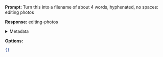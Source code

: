 **Prompt:**
Turn this into a filename of about 4 words, hyphenated, no spaces: editing photos 

**Response:**
editing-photos

<details><summary>Metadata</summary>

- Duration: 694 ms
- Datetime: 2023-10-24T10:23:21.293352
- Model: gpt-3.5-turbo-0613

</details>

**Options:**
```json
{}
```

